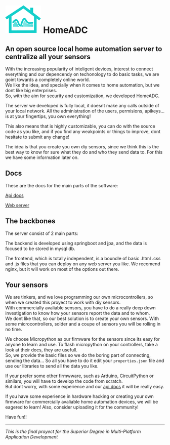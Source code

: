 # ![Logo](homeADCweb/homeADC/favicon.svg) HomeADC 

## An open source local home automation server to centralize all your sensors
With the increasing popularity of inteligent devices, interest to connect everything and our depencendy on techonology to do basic tasks, we are goint towards a completely online world.  
We like the idea, and specially when it comes to home automation, but we dont like big enterprises.  
So, with the aim for security and customization, we developed HomeADC.  

The server we developed is fully local, it doesnt make any calls outside of your local network.
All the administration of the users, permisions, apikeys... is at your fingertips, you own everything!

This also means that is highly customizable, you can do with the source code as you like, and if you find any weakpoints or things to improve, 
dont hesitate to submit any change!

The idea is that you create you own diy sensors, since we think this is the best way to know for sure what they do and who they send data to.
For this we have some information later on.



## Docs
These are the docs for the main parts of the software:

[Api docs](docs/API_Documentation.md) 

[Web server](homeADCweb/README.md)



## The backbones
The server consist of 2 main parts:

The backend is developed using springboot and jpa, and the data is focused to be stored in mysql db.

The frontend, which is totally independent, is a boundle of basic .html .css and .js files that you can deploy on any web server you like. We recomend nginx, but it will work on most of the options out there.



## Your sensors
We are tinkers, and we love programming our own microcontrollers, so when we created this proyect to work with diy sensors.  
With commercially avaliable sensors, you have to do a really deep down investigation to know how your sensors report the data and to whom.  
We dont like that, so our best solution is to create your own sensors. With some microcontrollers, solder and a coupe of sensors you will be rolling in no time.  

We choose Micropython as our firmware for the sensors since its easy for anyone to learn and use. To flash micropython on your controllers, take a look at their docs, they are usefull.  
So, we provide the basic files so we do the boring part of connecting, sending the data... So all you have to do it edit your `properties.json` file and use our libraries to send all the data you like.  

If your prefer some other firmwware, such as Arduino, CircuitPython or similars, you will have to develop the code from scratch.  
But dont worry, with some experience and our [api docs](docs/API_Documentation.md) it will be really easy.  

If you have some experience in hardware hacking or creating your own firmware for commercially avaliable home automation devices, we will be eagered to learn!
Also, consider uploading it for the community!


Have fun!!





---

*This is the final proyect for the Superior Degree in Multi-Platform Application Development*
